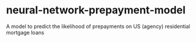 # neural-network-prepayment-model
A model to predict the likelihood of prepayments on US (agency) residential mortgage loans
